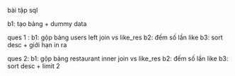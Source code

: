 bài tập sql 

b1: tạo bảng + dummy data

ques 1 : 
    b1: gộp bảng users left join vs like_res 
    b2: đếm số lần like
    b3: sort desc + giới hạn in ra 


ques 2:
    b1: gộp bảng restaurant inner join vs like_res
    b2: đếm số lần like 
    b3: sort desc + limit 2

